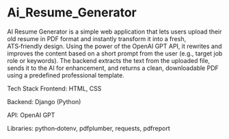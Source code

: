# Ai_Resume_Generator
AI Resume Generator is a simple web application that lets users upload their old resume in PDF format and instantly transform it into a fresh, ATS‑friendly design. Using the power of the OpenAI GPT API, it rewrites and improves the content based on a short prompt from the user (e.g., target job role or keywords). The backend extracts the text from the uploaded file, sends it to the AI for enhancement, and returns a clean, downloadable PDF using a predefined professional template.

Tech Stack
Frontend: HTML, CSS

Backend: Django (Python)

API: OpenAI GPT

Libraries: python‑dotenv, pdfplumber, requests, pdfreport